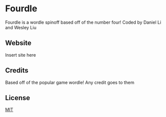 # Fourdle

Fourdle is a wordle spinoff based off of the number four! Coded by Daniel Li and Wesley Liu

## Website

Insert site here


## Credits
Based off of the popular game wordle! Any credit goes to them

## License
[MIT](https://choosealicense.com/licenses/mit/)
